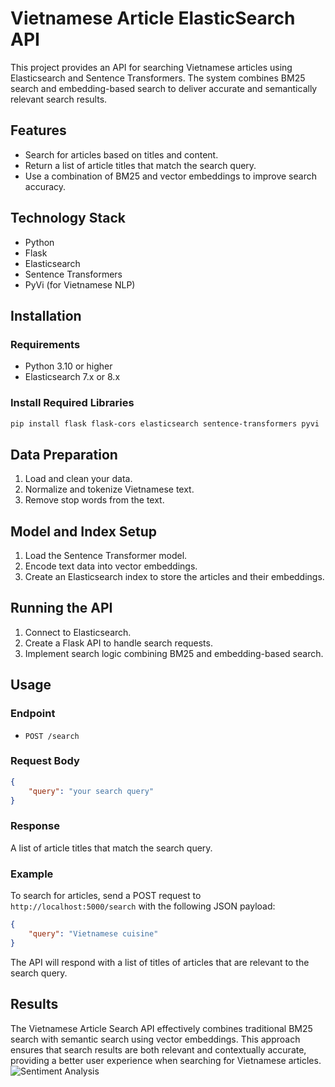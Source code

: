 
# Vietnamese Article ElasticSearch API

This project provides an API for searching Vietnamese articles using Elasticsearch and Sentence Transformers. The system combines BM25 search and embedding-based search to deliver accurate and semantically relevant search results.

## Features

- Search for articles based on titles and content.
- Return a list of article titles that match the search query.
- Use a combination of BM25 and vector embeddings to improve search accuracy.

## Technology Stack

- Python
- Flask
- Elasticsearch
- Sentence Transformers
- PyVi (for Vietnamese NLP)

## Installation

### Requirements

- Python 3.10 or higher
- Elasticsearch 7.x or 8.x

### Install Required Libraries

```sh
pip install flask flask-cors elasticsearch sentence-transformers pyvi
```

## Data Preparation

1. Load and clean your data.
2. Normalize and tokenize Vietnamese text.
3. Remove stop words from the text.

## Model and Index Setup

1. Load the Sentence Transformer model.
2. Encode text data into vector embeddings.
3. Create an Elasticsearch index to store the articles and their embeddings.

## Running the API

1. Connect to Elasticsearch.
2. Create a Flask API to handle search requests.
3. Implement search logic combining BM25 and embedding-based search.

## Usage

### Endpoint

- `POST /search`

### Request Body

```json
{
    "query": "your search query"
}
```

### Response

A list of article titles that match the search query.

### Example

To search for articles, send a POST request to `http://localhost:5000/search` with the following JSON payload:

```json
{
    "query": "Vietnamese cuisine"
}
```

The API will respond with a list of titles of articles that are relevant to the search query.

## Results

The Vietnamese Article Search API effectively combines traditional BM25 search with semantic search using vector embeddings. This approach ensures that search results are both relevant and contextually accurate, providing a better user experience when searching for Vietnamese articles.
![Sentiment Analysis]([https://github.com/haotran0103/sentiment-app/blob/master/image.png](https://github.com/haotran0103/Vietnamese-Article-Search-API-using-Elasticsearch-and-Sentence-Transformers/blob/master/image.png))
